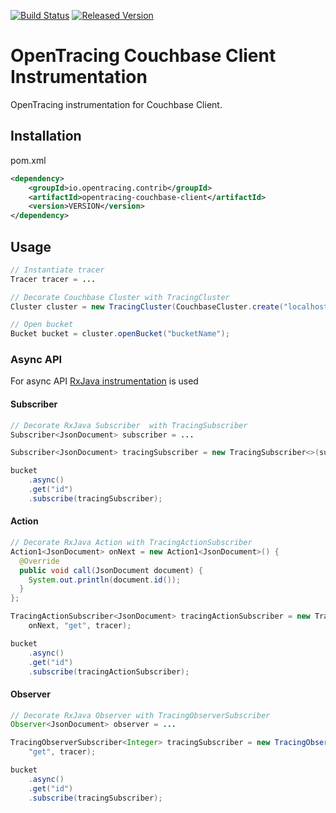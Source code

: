 [![Build Status][ci-img]][ci] [![Released Version][maven-img]][maven]

# OpenTracing Couchbase Client Instrumentation
OpenTracing instrumentation for Couchbase Client.

## Installation

pom.xml
```xml
<dependency>
    <groupId>io.opentracing.contrib</groupId>
    <artifactId>opentracing-couchbase-client</artifactId>
    <version>VERSION</version>
</dependency>
```

## Usage


```java
// Instantiate tracer
Tracer tracer = ...

// Decorate Couchbase Cluster with TracingCluster
Cluster cluster = new TracingCluster(CouchbaseCluster.create("localhost"), tracer);

// Open bucket
Bucket bucket = cluster.openBucket("bucketName");
```

### Async API
For async API [RxJava instrumentation](https://github.com/opentracing-contrib/java-rxjava) is used

#### Subscriber
```java
// Decorate RxJava Subscriber  with TracingSubscriber
Subscriber<JsonDocument> subscriber = ...

Subscriber<JsonDocument> tracingSubscriber = new TracingSubscriber<>(subscriber, "get", tracer);

bucket
    .async()
    .get("id")
    .subscribe(tracingSubscriber);
```

#### Action
```java
// Decorate RxJava Action with TracingActionSubscriber
Action1<JsonDocument> onNext = new Action1<JsonDocument>() {
  @Override
  public void call(JsonDocument document) {
    System.out.println(document.id());
  }
};

TracingActionSubscriber<JsonDocument> tracingActionSubscriber = new TracingActionSubscriber<>(
    onNext, "get", tracer);

bucket
    .async()
    .get("id")
    .subscribe(tracingActionSubscriber);

```

#### Observer
```java
// Decorate RxJava Observer with TracingObserverSubscriber
Observer<JsonDocument> observer = ...

TracingObserverSubscriber<Integer> tracingSubscriber = new TracingObserverSubscriber(observer, 
    "get", tracer);

bucket
    .async()
    .get("id")
    .subscribe(tracingSubscriber);
```



[ci-img]: https://travis-ci.org/opentracing-contrib/java-couchbase-client.svg?branch=master
[ci]: https://travis-ci.org/opentracing-contrib/java-couchbase-client
[maven-img]: https://img.shields.io/maven-central/v/io.opentracing.contrib/opentracing-couchbase-client.svg
[maven]: http://search.maven.org/#search%7Cga%7C1%7Copentracing-couchbase-client

